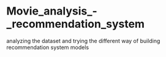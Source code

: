 # Movie_analysis_-_recommendation_system
analyzing the dataset and trying the different way of building recommendation system models 
